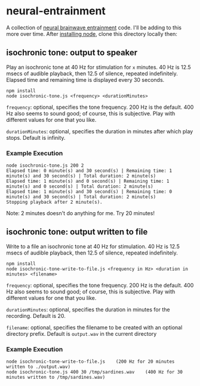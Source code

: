 # neural-entrainment

A collection of [neural brainwave entrainment](https://en.wikipedia.org/wiki/Brainwave_entrainment) code. I'll be adding to this more over time. After [installing node](https://nodejs.org/en/learn/getting-started/how-to-install-nodejs), clone this directory locally then:


## isochronic tone: output to speaker

Play an isochronic tone at 40 Hz for stimulation for `x` minutes. 40 Hz is 12.5 msecs of audible playback, then 12.5 of silence, repeated indefinitely. Elapsed time and remaining time is displayed every 30 seconds.

```
npm install
node isochronic-tone.js <frequency> <durationMinutes>
```

`frequency`: optional, specifies the tone frequency. 200 Hz is the default. 400 Hz also seems to sound good; of course, this is subjective. Play with different values for one that you like.

`durationMinutes`:  optional, specifies the duration in minutes after which play stops. Default is infinity.

### Example Execution

```
node isochronic-tone.js 200 2
Elapsed time: 0 minute(s) and 30 second(s) | Remaining time: 1 minute(s) and 30 second(s) | Total duration: 2 minute(s)
Elapsed time: 1 minute(s) and 0 second(s) | Remaining time: 1 minute(s) and 0 second(s) | Total duration: 2 minute(s)
Elapsed time: 1 minute(s) and 30 second(s) | Remaining time: 0 minute(s) and 30 second(s) | Total duration: 2 minute(s)
Stopping playback after 2 minute(s).
```

Note: 2 minutes doesn't do anything for me. Try 20 minutes!

## isochronic tone: output written to file

Write to a file an isochronic tone at 40 Hz for stimulation. 40 Hz is 12.5 msecs of audible playback, then 12.5 of silence, repeated indefinitely.

```
npm install
node isochronic-tone-write-to-file.js <frequency in Hz> <duration in minutes> <filename>
```

`frequency`: optional, specifies the tone frequency. 200 Hz is the default. 400 Hz also seems to sound good; of course, this is subjective. Play with different values for one that you like.

`durationMinutes`:  optional, specifies the duration in minutes for the recording. Default is 20.

`filename`: optional, specifies the filename to be created with an optional directory prefix. Default is `output.wav` in the current directory

### Example Execution
```
node isochronic-tone-write-to-file.js    (200 Hz for 20 minutes written to ./output.wav)
node isochronic-tone.js 400 30 /tmp/sardines.wav    (400 Hz for 30 minutes written to /tmp/sardines.wav)
```
